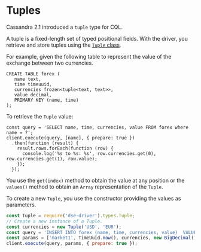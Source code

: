 # Tuples

Cassandra 2.1 introduced a `tuple` type for CQL.

A tuple is a fixed-length set of typed positional fields. With the driver, you retrieve and store tuples using the 
[`Tuple` class](/api/module.types/class.Tuple/).

For example, given the following table to represent the value of the exchange between two currencies.

```
CREATE TABLE forex (
   name text,
   time timeuuid,
   currencies frozen<tuple<text, text>>,
   value decimal,
   PRIMARY KEY (name, time)
);
```

To retrieve the `Tuple` value:

```
const query = 'SELECT name, time, currencies, value FROM forex where name = ?';
client.execute(query, [name], { prepare: true })
  .then(function (result) {
    result.rows.forEach(function (row) {
      console.log('%s to %s: %s', row.currencies.get(0), row.currencies.get(1), row.value);
    });
  });
```

You use the `get(index)` method to obtain the value at any position or the `values()` method to obtain an `Array`
representation of the `Tuple`.

To create a new `Tuple`, you use the constructor providing the values as parameters.

```javascript
const Tuple = require('dse-driver').types.Tuple;
// Create a new instance of a Tuple.
const currencies = new Tuple('USD', 'EUR');
const query = 'INSERT INTO forex (name, time, currencies, value)  VALUES (?, ?, ?, ?)';
const params = ['market1', TimeUuid.now(), currencies, new BigDecimal(1, 0)];
client.execute(query, params, { prepare: true });
```
